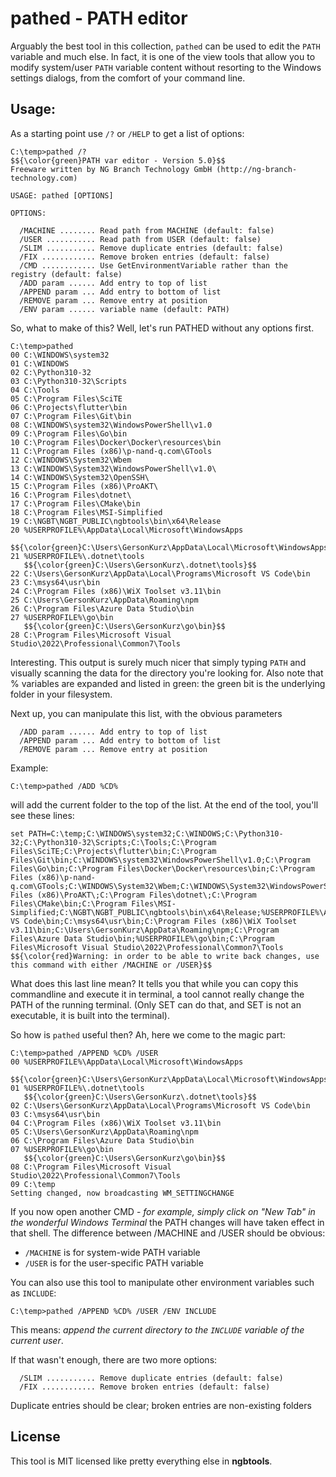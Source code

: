 # pathed - PATH editor

Arguably the best tool in this collection, `pathed` can be used to edit the `PATH` variable and much else. In fact, it is one of the view tools that allow you to modify system/user `PATH` variable content without resorting to the Windows settings dialogs, from the comfort of your command line.

## Usage:
As a starting point use `/?` or `/HELP` to get a list of options:

	C:\temp>pathed /?
	$${\color{green}PATH var editor - Version 5.0}$$
	Freeware written by NG Branch Technology GmbH (http://ng-branch-technology.com)

	USAGE: pathed [OPTIONS]

	OPTIONS:

	  /MACHINE ........ Read path from MACHINE (default: false)
	  /USER ........... Read path from USER (default: false)
	  /SLIM ........... Remove duplicate entries (default: false)
	  /FIX ............ Remove broken entries (default: false)
	  /CMD ............ Use GetEnvironmentVariable rather than the registry (default: false)
	  /ADD param ...... Add entry to top of list
	  /APPEND param ... Add entry to bottom of list
	  /REMOVE param ... Remove entry at position
	  /ENV param ...... variable name (default: PATH)

So, what to make of this? Well, let's run PATHED without any options first.

	C:\temp>pathed
	00 C:\WINDOWS\system32
	01 C:\WINDOWS
	02 C:\Python310-32
	03 C:\Python310-32\Scripts
	04 C:\Tools
	05 C:\Program Files\SciTE
	06 C:\Projects\flutter\bin
	07 C:\Program Files\Git\bin
	08 C:\WINDOWS\system32\WindowsPowerShell\v1.0
	09 C:\Program Files\Go\bin
	10 C:\Program Files\Docker\Docker\resources\bin
	11 C:\Program Files (x86)\p-nand-q.com\GTools
	12 C:\WINDOWS\System32\Wbem
	13 C:\WINDOWS\System32\WindowsPowerShell\v1.0\
	14 C:\WINDOWS\System32\OpenSSH\
	15 C:\Program Files (x86)\ProAKT\
	16 C:\Program Files\dotnet\
	17 C:\Program Files\CMake\bin
	18 C:\Program Files\MSI-Simplified
	19 C:\NGBT\NGBT_PUBLIC\ngbtools\bin\x64\Release
	20 %USERPROFILE%\AppData\Local\Microsoft\WindowsApps
	   $${\color{green}C:\Users\GersonKurz\AppData\Local\Microsoft\WindowsApps}$$
	21 %USERPROFILE%\.dotnet\tools
	   $${\color{green}C:\Users\GersonKurz\.dotnet\tools}$$
	22 C:\Users\GersonKurz\AppData\Local\Programs\Microsoft VS Code\bin
	23 C:\msys64\usr\bin
	24 C:\Program Files (x86)\WiX Toolset v3.11\bin
	25 C:\Users\GersonKurz\AppData\Roaming\npm
	26 C:\Program Files\Azure Data Studio\bin
	27 %USERPROFILE%\go\bin
	   $${\color{green}C:\Users\GersonKurz\go\bin}$$
	28 C:\Program Files\Microsoft Visual Studio\2022\Professional\Common7\Tools

Interesting. This output is surely much nicer that simply typing `PATH` and visually scanning the data for the directory you're looking for. Also note that % variables are expanded and listed in green: the green bit is the underlying folder in your filesystem.

Next up, you can manipulate this list, with the obvious parameters 

	  /ADD param ...... Add entry to top of list
	  /APPEND param ... Add entry to bottom of list
	  /REMOVE param ... Remove entry at position

Example:

	C:\temp>pathed /ADD %CD%

will add the current folder to the top of the list. At the end of the tool, you'll see these lines:

	set PATH=C:\temp;C:\WINDOWS\system32;C:\WINDOWS;C:\Python310-32;C:\Python310-32\Scripts;C:\Tools;C:\Program Files\SciTE;C:\Projects\flutter\bin;C:\Program Files\Git\bin;C:\WINDOWS\system32\WindowsPowerShell\v1.0;C:\Program Files\Go\bin;C:\Program Files\Docker\Docker\resources\bin;C:\Program Files (x86)\p-nand-q.com\GTools;C:\WINDOWS\System32\Wbem;C:\WINDOWS\System32\WindowsPowerShell\v1.0\;C:\WINDOWS\System32\OpenSSH\;C:\Program Files (x86)\ProAKT\;C:\Program Files\dotnet\;C:\Program Files\CMake\bin;C:\Program Files\MSI-Simplified;C:\NGBT\NGBT_PUBLIC\ngbtools\bin\x64\Release;%USERPROFILE%\AppData\Local\Microsoft\WindowsApps;%USERPROFILE%\.dotnet\tools;C:\Users\GersonKurz\AppData\Local\Programs\Microsoft VS Code\bin;C:\msys64\usr\bin;C:\Program Files (x86)\WiX Toolset v3.11\bin;C:\Users\GersonKurz\AppData\Roaming\npm;C:\Program Files\Azure Data Studio\bin;%USERPROFILE%\go\bin;C:\Program Files\Microsoft Visual Studio\2022\Professional\Common7\Tools
	$${\color{red}Warning: in order to be able to write back changes, use this command with either /MACHINE or /USER}$$

What does this last line mean? It tells you that while you can copy this commandline and execute it in terminal, a tool cannot really change the PATH of the running terminal. (Only SET can do that, and SET is not an executable, it is built into the terminal). 

So how is `pathed` useful then? Ah, here we come to the magic part:

	C:\temp>pathed /APPEND %CD% /USER
	00 %USERPROFILE%\AppData\Local\Microsoft\WindowsApps
	   $${\color{green}C:\Users\GersonKurz\AppData\Local\Microsoft\WindowsApps}$$
	01 %USERPROFILE%\.dotnet\tools
	   $${\color{green}C:\Users\GersonKurz\.dotnet\tools}$$
	02 C:\Users\GersonKurz\AppData\Local\Programs\Microsoft VS Code\bin
	03 C:\msys64\usr\bin
	04 C:\Program Files (x86)\WiX Toolset v3.11\bin
	05 C:\Users\GersonKurz\AppData\Roaming\npm
	06 C:\Program Files\Azure Data Studio\bin
	07 %USERPROFILE%\go\bin
	   $${\color{green}C:\Users\GersonKurz\go\bin}$$
	08 C:\Program Files\Microsoft Visual Studio\2022\Professional\Common7\Tools
	09 C:\temp
	Setting changed, now broadcasting WM_SETTINGCHANGE

If you now open another CMD - *for example, simply click on "New Tab" in the wonderful Windows Terminal* the PATH changes will have taken effect in that shell. The difference between /MACHINE and /USER should be obvious:

- `/MACHINE` is for system-wide PATH variable
- `/USER` is for the user-specific PATH variable

You can also use this tool to manipulate other environment variables such as `INCLUDE`:

	C:\temp>pathed /APPEND %CD% /USER /ENV INCLUDE

This means: *append the current directory to the `INCLUDE` variable of the current user*. 

If that wasn't enough, there are two more options:

	  /SLIM ........... Remove duplicate entries (default: false)
	  /FIX ............ Remove broken entries (default: false)

Duplicate entries should be clear; broken entries are non-existing folders

## License

This tool is MIT licensed like pretty everything else in **ngbtools**.
